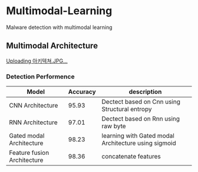 # Multimodal-Learning
Malware detection with multimodal learning

## Multimodal Architecture
[Uploading 아키텍쳐.JPG…]()

### Detection Performence
|Model|Accuracy|description|
|------|---|---|
|CNN Architecture|95.93|Dectect based on Cnn using Structural entropy|
|RNN Architecture|97.01|Dectect based on Rnn using raw byte|
|Gated modal Architecture|98.23|learning with Gated modal Architecture using sigmoid|
|Feature fusion Architecture|98.36|concatenate features|
